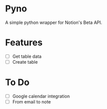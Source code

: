 # Pyno

A simple python wrapper for Notion's Beta API.

# Features

- [ ] Get table data
- [ ] Create table

# To Do

- [ ] Google calendar integration
- [ ] From email to note
